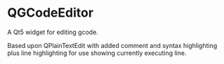 # QGCodeEditor

A Qt5 widget for editing gcode.

Based upon QPlainTextEdit with added comment and syntax highlighting
plus line highlighting for use showing currently executing line.
